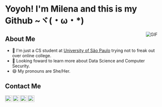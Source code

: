 # Yoyoh! I'm Milena and this is my Github ~ヾ(・ω・*)


<img align="right" alt="GIF" src="https://64.media.tumblr.com/dd35d8033e45129721b41590438d254b/edbf4cb04b19bfa8-54/s400x600/b0be76f1c9b8a37a9926482ef0b6a0f716fdb24c.gif" />

## About Me

- 📕 I'm just a CS student at [University of São Paulo](https://www5.usp.br/) trying not to freak out over online college.
- 🌱 Looking foward to learn more about Data Science and Computer Security.
- 😄 My pronouns are She/Her.

## Contact Me 

<a href="https://twitter.com/mihmindo">
  <img align="left" alt="twitter" width="22px" src="https://cdn.jsdelivr.net/npm/simple-icons@v3/icons/twitter.svg" />
</a>
<a href="https://www.linkedin.com/in/milena-corr%C3%AAa-8169101b6/">
  <img align="left" alt="linkdein" width="22px" src="https://cdn.jsdelivr.net/npm/simple-icons@v3/icons/linkedin.svg" />
</a>
<a href="https://github.com/milenacsilva">
  <img align="left" alt="github" width="22px" src="https://cdn.jsdelivr.net/npm/simple-icons@v3/icons/github.svg" />
</a>
<a href="https://t.me/mihmida">
  <img align="left" alt="telegram" width="22px" src="https://cdn.jsdelivr.net/npm/simple-icons@v3/icons/telegram.svg" />
</a>

